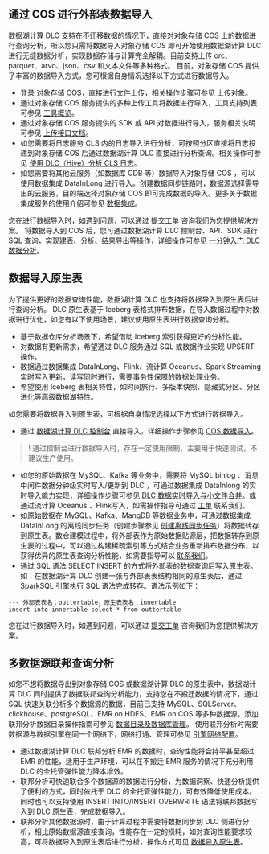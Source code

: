 ## 通过 COS 进行外部表数据导入
数据湖计算 DLC 支持在不迁移数据的情况下，直接对对象存储 COS 上的数据进行查询分析，所以您只需将数据导入对象存储 COS 即可开始使用数据湖计算 DLC 进行无缝数据分析，实现数据存储与计算完全解耦。目前支持上传 orc、parquet、arvo、json、csv 和文本文件等多种格式。
目前，对象存储 COS 提供了丰富的数据导入方式，您可根据自身情况选择以下方式进行数据导入。
- 登录 [对象存储 COS](https://console.cloud.tencent.com/cos)，直接进行文件上传，相关操作步骤可参见 [上传对象](https://cloud.tencent.com/document/product/436/13321)。
- 通过对象存储 COS 服务提供的多种上传工具将数据进行导入，工具支持列表可参见 [工具概览](https://cloud.tencent.com/document/product/436/6242)。
- 通过对象存储 COS 服务提供的 SDK 或 API 对数据进行导入，服务相关说明可参见 [上传接口文档](https://cloud.tencent.com/document/product/436/7749)。
- 如您需要将日志服务 CLS 内的日志导入进行分析，可按照分区直接将日志投递到对象存储 COS 后通过数据湖计算 DLC 直接进行分析查询。相关操作可参见 [使用 DLC（Hive）分析 CLS 日志](https://cloud.tencent.com/document/product/614/74783)。
- 如您需要将其他云服务（如数据库 CDB 等）数据导入对象存储 COS ，可以使用数据集成 DataInLong 进行导入。创建数据同步链路时，数据源选择需导出的云服务，目的端选择对象存储 COS 即可完成数据的导入。更多关于数据集成服务的使用介绍可参见 [数据集成](https://cloud.tencent.com/document/product/1580/73382)。

您在进行数据导入时，如遇到问题，可以通过 [提交工单](https://console.cloud.tencent.com/workorder/category) 咨询我们为您提供解决方案。
将数据导入到 COS 后，您可通过数据湖计算 DLC 控制台、API、SDK 进行 SQL 查询，实现建表、分析、结果导出等操作，详细操作可参见 [一分钟入门 DLC 数据分析](https://cloud.tencent.com/document/product/1342/72493)。

## 数据导入原生表[](id:数据代入原生表)
为了提供更好的数据查询性能，数据湖计算 DLC 也支持将数据导入到原生表后进行查询分析。 DLC 原生表基于 Iceberg 表格式排布数据，在导入数据过程中对数据进行优化，如您有以下使用场景，建议使用原生表进行数据查询分析。
- 基于数据仓库分析场景下，希望借助 Iceberg 索引获得更好的分析性能。
- 对数据有更新需求，希望通过 DLC 服务通过 SQL 或数据作业实现 UPSERT 操作。
- 数据通过数据集成 DataInLong、Flink、流计算 Oceanus、Spark Streaming 实时写入更新，读写同时进行，需要事务性保障的数据处理业务。
- 希望使用 Iceberg 表相关特性，如时间旅行、多版本快照、隐藏式分区、分区进化等高级数据湖特性。

如您需要将数据导入到原生表，可根据自身情况选择以下方式进行数据导入。
- 通过 [数据湖计算 DLC 控制台](https://console.cloud.tencent.com/dlc) 直接导入，详细操作步骤参见 [COS 数据导入](https://cloud.tencent.com/document/product/1342/71417)。
>! 通过控制台进行数据导入时，存在一定使用限制，主要用于快速测试，不建议生产使用。
- 如您的原始数据在 MySQL、Kafka 等业务中，需要将 MySQL binlog 、消息中间件数据分钟级实时写入/更新到 DLC ，可通过数据集成 DataInlong 的实时导入能力实现，详细操作步骤可参见 [DLC 数据实时导入与小文件合并](https://cloud.tencent.com/document/product/1580/81103)。或通过流计算 Oceanus 、Flink写入，如需操作指导可通过 [工单](https://console.cloud.tencent.com/workorder/category) 联系我们。
- 如原始数据在 MySQL、Kafka、MangDB 等数据业务中，可通过数据集成 DataInLong 的离线同步任务（创建步骤参见 [创建离线同步任务](https://cloud.tencent.com/document/product/1580/77357)）将数据转存到原生表。数仓建模过程中，将外部表作为原始数据贴源层，把数据转存到原生表的过程中，可以通过构建稀疏索引等方式结合业务重新排布数据分布，以获得优异的原生表查询分析性能，如需要指导可以 [联系我们](https://yehe.woa.com/document/doc-cn/product-article/1342/52137)。
- 通过 SQL 语法 SELECT INSERT 的方式将外部表的数据查询后写入原生表。如：在数据湖计算 DLC 创建一张与外部表表结构相同的原生表后，通过 SparkSQL 引擎执行 SQL 语法完成转存。语法示例如下：
```
--- 外部表表名：outtertable，原生表表名：innertable
insert into innertable select * from outtertable
```

您在进行数据导入时，如遇到问题，可以通过 [提交工单](https://console.cloud.tencent.com/workorder/category) 咨询我们为您提供解决方案。

## 多数据源联邦查询分析
如您不想将数据导出到对象存储 COS 或数据湖计算 DLC 的原生表中，数据湖计算 DLC 同时提供了数据联邦查询分析能力，支持您在不搬迁数据的情况下，通过 SQL 快速关联分析多个数据源的数据，目前已支持 MySQL、SQLServer、clickhouse、postgreSQL、EMR on HDFS、EMR on COS 等多种数据源。添加联邦分析数据目录操作指南可参见 [数据目录及数据库管理](https://cloud.tencent.com/document/product/1342/71246)。
使用联邦分析时需要数据源与数据引擎在同一个网络下，网络打通、管理可参见 [引擎网络配置](https://cloud.tencent.com/document/product/1342/80433)。
- 通过数据湖计算 DLC 联邦分析 EMR 的数据时，查询性能将会持平甚至超过 EMR 的性能，适用于生产环境，可以在不搬迁 EMR 服务的情况下充分利用 DLC 的全托管弹性能力降本增效。
- 联邦分析可快速联合多个数据源的数据进行分析，为数据洞察、快速分析提供了便利的方式，同时依托于 DLC 的全托管弹性能力，可有效降低使用成本。同时也可以支持使用 INSERT INTO/INSERT OVERWRITE 语法将联邦数据写入到 DLC 原生表，完成数据导入。
- 联邦分析其他数据源时，由于计算过程中需要将数据同步到 DLC 侧进行分析，相比原始数据源直接查询，性能存在一定的损耗，如对查询性能要求较高，可将数据导入到原生表后进行分析，操作方式可见 [数据导入原生表](https://cloud.tencent.com/document/product/1342/82039#.E6.95.B0.E6.8D.AE.E5.AF.BC.E5.85.A5.E5.8E.9F.E7.94.9F.E8.A1.A8.3Ca-id.3D.22.E6.95.B0.E6.8D.AE.E4.BB.A3.E5.85.A5.E5.8E.9F.E7.94.9F.E8.A1.A8.22.3E.3C.2Fa.3E)。

